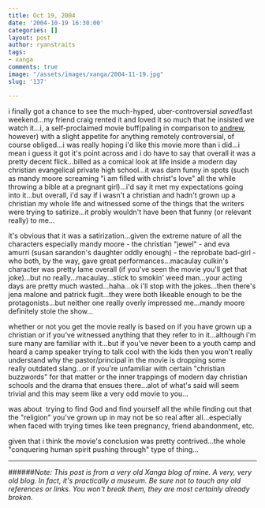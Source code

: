 ```yaml
---
title: Oct 19, 2004
date: '2004-10-19 16:30:00'
categories: []
layout: post
author: ryanstraits
tags:
- xanga
comments: true
image: "/assets/images/xanga/2004-11-19.jpg"
slug: '137'

---
```

<P>i finally got a chance to see the much-hyped, uber-controversial <EM>saved!</EM>last weekend...my friend craig rented it and loved it so much that he insisted we watch it...i,&nbsp;a self-proclaimed&nbsp;movie buff(paling in comparison to <A href="http://www.xanga.com/weakfingers" target="_blank">andrew</A>, however) with a slight appetite for anything remotely controversial, of course obliged...i was really hoping i'd like this movie more than i did...i mean i guess it got it's point across and i do have to say that overall it was a pretty decent flick...billed as a comical look at life inside a modern day christian evangelical private high school...it was darn funny in spots (such as mandy moore screaming "i am filled with christ's love" all the while throwing a bible at a pregnant girl)...i'd say it met my expectations going into it...but overall, i'd say if i wasn't a christian and hadn't grown up a christian my whole life and witnessed some of the things that the writers were trying to satirize...it probly wouldn't have been that funny (or relevant really) to me...</P>
<P>it's obvious that it was a satirization...given the extreme nature of all the characters especially mandy moore - the christian "jewel" - and eva amurri&nbsp;(susan sarandon's daughter oddly enough) - the reprobate bad-girl - who both,&nbsp;by the way, gave great performances...macaulay culkin's character was pretty lame overall (if you've seen the movie you'll get that joke)...but no really...macaulay...stick to smokin' weed man...your acting days are pretty much wasted...haha...ok i'll stop with the jokes...then there's jena malone and patrick fugit...they were both likeable enough to be the protagonists...but neither one really overly impressed me...mandy moore definitely stole the show...</P>
<P>whether or not you get the movie really is based on if you have grown up a christian or if you've witnessed anything that they refer to in it...although i'm sure many are familiar with it...but if you've never been to a youth camp and heard a camp speaker trying to talk cool with the kids then you won't really understand why the pastor/principal in the movie is dropping some really&nbsp;outdated slang...or&nbsp;if you're unfamiliar with certain "christian buzzwords" for that matter or the inner trappings of modern day christian schools and the drama that ensues there...alot of what's said will seem trivial and this&nbsp;may seem like a very odd movie to you...</P>
<P>was about&nbsp; trying to find God and find yourself all the while finding out that the "religion" you've grown up in may not be so real after all...especially when faced with trying times like teen pregnancy, friend abandonment, etc. </P>
<P>given that i think the movie's conclusion was pretty contrived...the whole "conquering human spirit pushing through" type of thing...</P>


---

######*Note: This post is from a very old Xanga blog of mine. A very, very old blog. In fact, it's practically a museum. Be sure not to touch any old references or links. You won't break them, they are most certainly already broken.*
